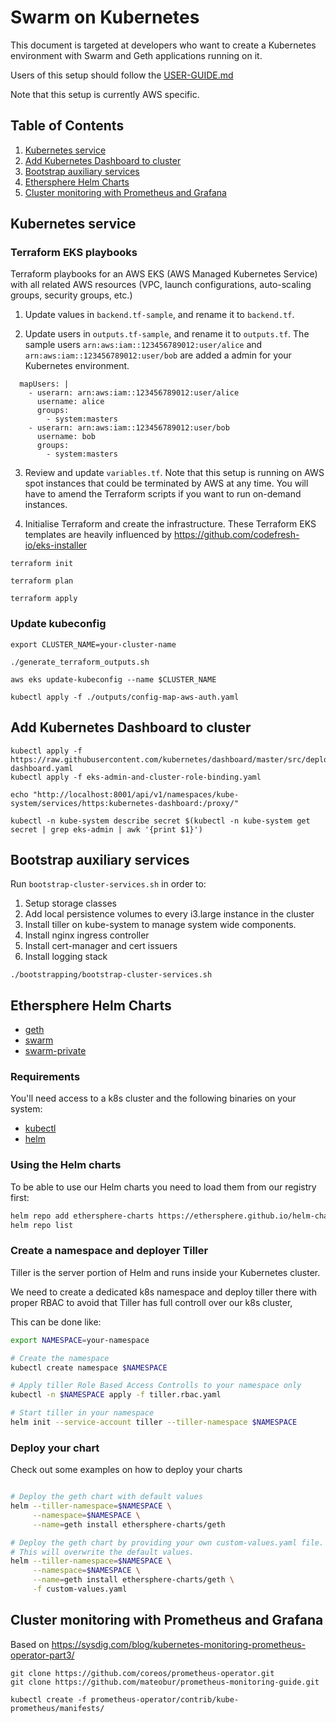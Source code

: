 # Swarm on Kubernetes

This document is targeted at developers who want to create a Kubernetes environment with Swarm and Geth applications running on it.

Users of this setup should follow the [USER-GUIDE.md](https://github.com/ethersphere/swarm-kubernetes/blob/master/USER-GUIDE.md)

Note that this setup is currently AWS specific.

## Table of Contents
1.  [Kubernetes service](#kubernetes-service)
2.  [Add Kubernetes Dashboard to cluster](#add-kubernetes-dashboard-to-cluster)
3.  [Bootstrap auxiliary services](#bootstrap-auxiliary-services)
4.  [Ethersphere Helm Charts](#ethersphere-helm-charts)
5.  [Cluster monitoring with Prometheus and Grafana](#cluster-monitoring)


## Kubernetes service

### Terraform EKS playbooks

Terraform playbooks for an AWS EKS (AWS Managed Kubernetes Service) with all related AWS resources (VPC, launch configurations, auto-scaling groups, security groups, etc.)

1. Update values in `backend.tf-sample`, and rename it to `backend.tf`.

2. Update users in `outputs.tf-sample`, and rename it to `outputs.tf`. The sample users `arn:aws:iam::123456789012:user/alice` and `arn:aws:iam::123456789012:user/bob` are added a admin for your Kubernetes environment.

```
  mapUsers: |
    - userarn: arn:aws:iam::123456789012:user/alice
      username: alice
      groups:
        - system:masters
    - userarn: arn:aws:iam::123456789012:user/bob
      username: bob
      groups:
        - system:masters
```

3. Review and update `variables.tf`. Note that this setup is running on AWS spot instances that could be terminated by AWS at any time. You will have to amend the Terraform scripts if you want to run on-demand instances.

4. Initialise Terraform and create the infrastructure. These Terraform EKS templates are heavily influenced by https://github.com/codefresh-io/eks-installer

```
terraform init

terraform plan

terraform apply
```

### Update kubeconfig

```
export CLUSTER_NAME=your-cluster-name

./generate_terraform_outputs.sh

aws eks update-kubeconfig --name $CLUSTER_NAME

kubectl apply -f ./outputs/config-map-aws-auth.yaml
```

## Add Kubernetes Dashboard to cluster

```
kubectl apply -f https://raw.githubusercontent.com/kubernetes/dashboard/master/src/deploy/recommended/kubernetes-dashboard.yaml
kubectl apply -f eks-admin-and-cluster-role-binding.yaml

echo "http://localhost:8001/api/v1/namespaces/kube-system/services/https:kubernetes-dashboard:/proxy/"

kubectl -n kube-system describe secret $(kubectl -n kube-system get secret | grep eks-admin | awk '{print $1}')
```

## Bootstrap auxiliary services

Run `bootstrap-cluster-services.sh` in order to:

1. Setup storage classes
2. Add local persistence volumes to every i3.large instance in the cluster
3. Install tiller on kube-system to manage system wide components.
4. Install nginx ingress controller
5. Install cert-manager and cert issuers
6. Install logging stack

```
./bootstrapping/bootstrap-cluster-services.sh
```


## Ethersphere Helm Charts

- [geth](https://github.com/ethersphere/helm-charts/tree/master/geth)
- [swarm](https://github.com/ethersphere/helm-charts/tree/master/swarm)
- [swarm-private](https://github.com/ethersphere/helm-charts/tree/master/swarm-private)

### Requirements

You'll need access to a k8s cluster and the following binaries on your system:

- [kubectl](https://kubernetes.io/docs/tasks/tools/install-kubectl/)
- [helm](https://github.com/helm/helm)

### Using the Helm charts

To be able to use our Helm charts you need to load them from our registry first:

```sh
helm repo add ethersphere-charts https://ethersphere.github.io/helm-charts-artifacts/
helm repo list
```

### Create a namespace and deployer Tiller

Tiller is the server portion of Helm and runs inside your Kubernetes cluster.

We need to create a dedicated k8s namespace and deploy tiller there with proper RBAC
to avoid that Tiller has full controll over our k8s cluster,

This can be done like:

```sh
export NAMESPACE=your-namespace

# Create the namespace
kubectl create namespace $NAMESPACE

# Apply tiller Role Based Access Controlls to your namespace only
kubectl -n $NAMESPACE apply -f tiller.rbac.yaml

# Start tiller in your namespace
helm init --service-account tiller --tiller-namespace $NAMESPACE
```

### Deploy your chart

Check out some examples on how to deploy your charts

```sh

# Deploy the geth chart with default values
helm --tiller-namespace=$NAMESPACE \
     --namespace=$NAMESPACE \
     --name=geth install ethersphere-charts/geth

# Deploy the geth chart by providing your own custom-values.yaml file.
# This will overwrite the default values.
helm --tiller-namespace=$NAMESPACE \
     --namespace=$NAMESPACE \
     --name=geth install ethersphere-charts/geth \
     -f custom-values.yaml

```


## Cluster monitoring with Prometheus and Grafana

Based on https://sysdig.com/blog/kubernetes-monitoring-prometheus-operator-part3/

```
git clone https://github.com/coreos/prometheus-operator.git
git clone https://github.com/mateobur/prometheus-monitoring-guide.git

kubectl create -f prometheus-operator/contrib/kube-prometheus/manifests/
```
